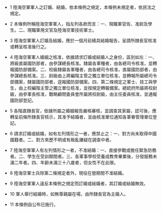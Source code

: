 * 1 陸海空軍軍人之訂婚、結婚，依本條例之規定，本條例未規定者，依民法之規定。

* 2 本條例所稱陸海空軍軍人，指左列各款而言：一、現職軍官佐、准尉及學生。二、現職軍用文官及陸海空軍技術軍士。

* 3 陸海空軍軍人訂婚及結婚，應於一個月前繕具結婚報告，呈請所隸長官核准或轉呈核准後行之。

* 4 陸海空軍軍人婚姻之核准，依據請求訂婚或結婚人之身份，區別如左：一、將級直屬國防部者，由參謀總長核准。隸屬各軍種者，由各總司令核准，並轉報國防部備案。二、校級隸屬各軍種者，由各總司令核准，直屬國防部者，由參謀總長核准。三、尉級由上將編階主管之獨立單位核准，並轉報所屬總司令部備案，隸屬國防部者，逕報國防部備案。四、第二條規定之軍士、技工與學生，由上校編階主管之獨立單位核准，並按規定轉報備案。總統府所屬將校尉級，由參軍長核准，戰略顧問委員會所屬將校尉級，由主任委員核准，並通報國防部登記。

* 5 各階直隸長官，依據所屬之婚姻報告嚴格審核，並調查其家屬，認可後，應轉呈前條所隸長官核示，其准予結婚者，並由核准單位通知各軍眷管理單位登記。

* 6 請求訂婚或結婚，如有左列情形之一者，應禁止之：一、對方尚未取得中國國籍者。二、對方來歷不明或有叛亂嫌疑在調查中者。

* 7 陸海空軍軍人有左列情形之一者，不准結婚：一、直接參戰或擔任緊急防務者。二、學生在受訓期間者。三、各軍事學校受養成教育畢業後，分發服務未滿二年者。四、年齡未滿三十八歲者，但女性不在此限。

* 8 陸海空軍士兵除第二條規定者外，現役在營期間不准結婚。

* 9 陸海空軍軍人違反本條例之規定而訂婚或結婚者，其訂婚或結婚無效。

* 10 軍人舉行結婚時，如無尊親屬在場，由所隸長官為主婚人。

* 11 本條例自公布日施行。

